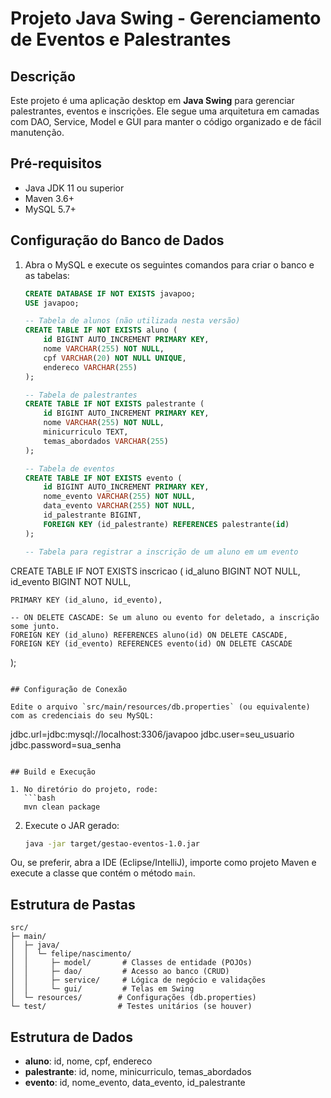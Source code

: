 # Projeto Java Swing - Gerenciamento de Eventos e Palestrantes

## Descrição

Este projeto é uma aplicação desktop em **Java Swing** para gerenciar palestrantes, eventos e inscrições. Ele segue uma arquitetura em camadas com DAO, Service, Model e GUI para manter o código organizado e de fácil manutenção.

## Pré-requisitos

- Java JDK 11 ou superior
- Maven 3.6+
- MySQL 5.7+

## Configuração do Banco de Dados

1. Abra o MySQL e execute os seguintes comandos para criar o banco e as tabelas:
   ```sql
   CREATE DATABASE IF NOT EXISTS javapoo;
   USE javapoo;

   -- Tabela de alunos (não utilizada nesta versão)
   CREATE TABLE IF NOT EXISTS aluno (
       id BIGINT AUTO_INCREMENT PRIMARY KEY,
       nome VARCHAR(255) NOT NULL,
       cpf VARCHAR(20) NOT NULL UNIQUE,
       endereco VARCHAR(255)
   );

   -- Tabela de palestrantes
   CREATE TABLE IF NOT EXISTS palestrante (
       id BIGINT AUTO_INCREMENT PRIMARY KEY,
       nome VARCHAR(255) NOT NULL,
       minicurriculo TEXT,
       temas_abordados VARCHAR(255)
   );

   -- Tabela de eventos
   CREATE TABLE IF NOT EXISTS evento (
       id BIGINT AUTO_INCREMENT PRIMARY KEY,
       nome_evento VARCHAR(255) NOT NULL,
       data_evento VARCHAR(255) NOT NULL,
       id_palestrante BIGINT,
       FOREIGN KEY (id_palestrante) REFERENCES palestrante(id)
   );

   -- Tabela para registrar a inscrição de um aluno em um evento
CREATE TABLE IF NOT EXISTS inscricao (
    id_aluno BIGINT NOT NULL,
    id_evento BIGINT NOT NULL,

    PRIMARY KEY (id_aluno, id_evento),

    -- ON DELETE CASCADE: Se um aluno ou evento for deletado, a inscrição some junto.
    FOREIGN KEY (id_aluno) REFERENCES aluno(id) ON DELETE CASCADE,
    FOREIGN KEY (id_evento) REFERENCES evento(id) ON DELETE CASCADE
);

   ```

## Configuração de Conexão

Edite o arquivo `src/main/resources/db.properties` (ou equivalente) com as credenciais do seu MySQL:

```
jdbc.url=jdbc:mysql://localhost:3306/javapoo
jdbc.user=seu_usuario
jdbc.password=sua_senha
```

## Build e Execução

1. No diretório do projeto, rode:
   ```bash
   mvn clean package
   ```
2. Execute o JAR gerado:
   ```bash
   java -jar target/gestao-eventos-1.0.jar
   ```

Ou, se preferir, abra a IDE (Eclipse/IntelliJ), importe como projeto Maven e execute a classe que contém o método `main`.

## Estrutura de Pastas

```
src/
├─ main/
│  ├─ java/
│  │  └─ felipe/nascimento/
│  │     ├─ model/       # Classes de entidade (POJOs)
│  │     ├─ dao/         # Acesso ao banco (CRUD)
│  │     ├─ service/     # Lógica de negócio e validações
│  │     └─ gui/         # Telas em Swing
│  └─ resources/        # Configurações (db.properties)
└─ test/                # Testes unitários (se houver)
```

## Estrutura de Dados

- **aluno**: id, nome, cpf, endereco
- **palestrante**: id, nome, minicurriculo, temas\_abordados
- **evento**: id, nome\_evento, data\_evento, id\_palestrante
